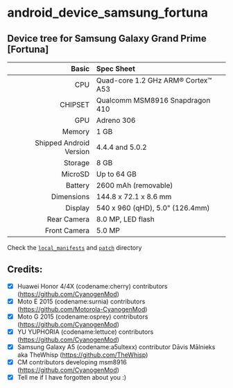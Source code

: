# android_device_samsung_fortuna

## Device tree for Samsung Galaxy Grand Prime [Fortuna]

Basic   | Spec Sheet
-------:|:-------------------------
CPU     | Quad-core 1.2 GHz ARM® Cortex™ A53
CHIPSET | Qualcomm MSM8916 Snapdragon 410
GPU     | Adreno 306
Memory  | 1 GB
Shipped Android Version | 4.4.4 and 5.0.2
Storage | 8 GB
MicroSD | Up to 64 GB
Battery | 2600 mAh (removable)
Dimensions | 144.8 x 72.1 x 8.6 mm
Display | 540 x 960 (qHD), 5.0" (126.4mm)
Rear Camera  | 8.0 MP, LED flash
Front Camera | 5.0 MP


Check the [`local_manifests`](./local_manifests) and [`patch`](./patch) directory


## Credits:
- [x] Huawei Honor 4/4X (codename:cherry) contributors (https://github.com/CyanogenMod)
- [x] Moto E 2015 (codename:surnia) contributors (https://github.com/Motorola-CyanogenMod)
- [x] Moto G 2015 (codename:osprey) contributors (https://github.com/CyanogenMod)
- [x] YU YUPHORIA (codename:lettuce) contributors (https://github.com/CyanogenMod)
- [x] Samsung Galaxy A5 (codename:a5ultexx) contributor Dāvis Mālnieks aka TheWhisp (https://github.com/TheWhisp)
- [x] CM contributors developing msm8916 (https://github.com/CyanogenMod)
- [x] Tell me if I have forgotten about you :)
